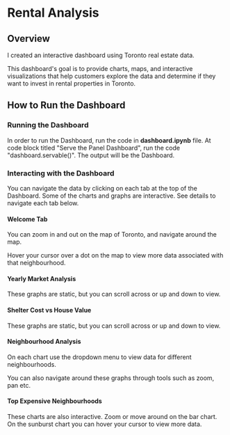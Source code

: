 # Rental Analysis

## Overview

I created an interactive dashboard using Toronto real estate data.

This dashboard's goal is to provide charts, maps, and interactive visualizations that help customers explore the data and determine if they want to invest in rental properties in Toronto.

## How to Run the Dashboard
### Running the Dashboard
In order to run the Dashboard, run the code in **dashboard.ipynb** file.
At code block titled "Serve the Panel Dashboard", run the code "dashboard.servable()".
The output will be the Dashboard.

### Interacting with the Dashboard
You can navigate the data by clicking on each tab at the top of the Dashboard.
Some of the charts and graphs are interactive. See details to navigate each tab below.

#### Welcome Tab
You can zoom in and out on the map of Toronto, and navigate around the map.

Hover your cursor over a dot on the map to view more data associated with that neighbourhood.

#### Yearly Market Analysis
These graphs are static, but you can scroll across or up and down to view.

#### Shelter Cost vs House Value
These graphs are static, but you can scroll across or up and down to view.

#### Neighbourhood Analysis
On each chart use the dropdown menu to view data for different neighbourhoods.

You can also navigate around these graphs through tools such as zoom, pan etc.

#### Top Expensive Neighbourhoods
These charts are also interactive. Zoom or move around on the bar chart. 
On the sunburst chart you can hover your cursor to view more data.
